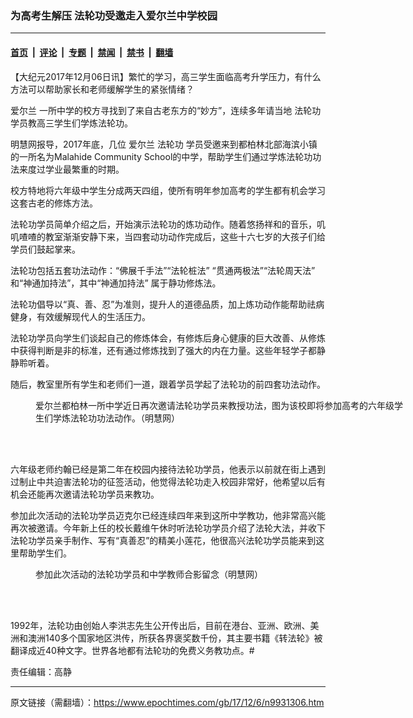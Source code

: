### 为高考生解压 法轮功受邀走入爱尔兰中学校园

---

#### [首页](../../../..?n9931306) &nbsp;|&nbsp; [评论](../../../../../epoch-comment?n9931306) &nbsp;|&nbsp; [专题](../../../../../epoch-special?n9931306) &nbsp;|&nbsp; [禁闻](../../../../../epoch-news?n9931306) &nbsp;|&nbsp; [禁书](../../../../../books?n9931306) &nbsp;|&nbsp; [翻墙](https://github.com/gfw-breaker/nogfw/blob/master/README.md?n9931306)


<div class="post_content" id="artbody" itemprop="articleBody">
 <!-- article content begin -->
 <p>
  【大纪元2017年12月06日讯】繁忙的学习，高三学生面临高考升学压力，有什么方法可以帮助家长和老师缓解学生的紧张情绪？
 </p>
 <p>
  <ok href="https://www.epochtimes.com/gb/tag/%E7%88%B1%E5%B0%94%E5%85%B0.html">
   爱尔兰
  </ok>
  一所中学的校方寻找到了来自古老东方的“妙方”，连续多年请当地
  <ok href="https://www.epochtimes.com/gb/tag/%E6%B3%95%E8%BD%AE%E5%8A%9F.html">
   法轮功
  </ok>
  学员教高三学生们学炼法轮功。
 </p>
 <p>
  明慧网报导，2017年底，几位
  <ok href="https://www.epochtimes.com/gb/tag/%E7%88%B1%E5%B0%94%E5%85%B0.html">
   爱尔兰
  </ok>
  <ok href="https://www.epochtimes.com/gb/tag/%E6%B3%95%E8%BD%AE%E5%8A%9F.html">
   法轮功
  </ok>
  学员受邀来到都柏林北部海滨小镇的一所名为Malahide Community School的中学，帮助学生们通过学炼法轮功功法来度过学业最繁重的时期。
 </p>
 <p>
  校方特地将六年级中学生分成两天四组，使所有明年参加高考的学生都有机会学习这套古老的修炼方法。
 </p>
 <p>
  法轮功学员简单介绍之后，开始演示法轮功的炼功动作。随着悠扬祥和的音乐，叽叽喳喳的教室渐渐安静下来，当四套动功动作完成后，这些十六七岁的大孩子们给学员们鼓起掌来。
 </p>
 <p>
  法轮功包括五套功法动作：“佛展千手法”“法轮桩法” “贯通两极法”“法轮周天法” 和“神通加持法”，其中“神通加持法” 属于静功修炼法。
 </p>
 <p>
  法轮功倡导以“真、善、忍”为准则，提升人的道德品质，加上炼功动作能帮助祛病健身，有效缓解现代人的生活压力。
 </p>
 <p>
  法轮功学员向学生们谈起自己的修炼体会，有修炼后身心健康的巨大改善、从修炼中获得判断是非的标准，还有通过修炼找到了强大的内在力量。这些年轻学子都静静聆听着。
 </p>
 <p>
  随后，教室里所有学生和老师们一道，跟着学员学起了法轮功的前四套功法动作。
 </p>
 <figure aria-describedby="caption-attachment-9931357" class="wp-caption aligncenter" id="attachment_9931357" style="width: 600px">
  <ok href="https://i.epochtimes.com/assets/uploads/2017/12/2017-12-5-ireland-malahide-community-school_01.jpg" target="_blank">
   <img alt="" class="size-large wp-image-9931357" src="https://i.epochtimes.com/assets/uploads/2017/12/2017-12-5-ireland-malahide-community-school_01-600x337.jpg"/>
  </ok>
  <br/><figcaption class="wp-caption-text" id="caption-attachment-9931357">
   爱尔兰都柏林一所中学近日再次邀请法轮功学员来教授功法，图为该校即将参加高考的六年级学生们学炼法轮功功法动作。（明慧网）
  </figcaption><br/>
 </figure><br/>
 <p>
  六年级老师约翰已经是第二年在校园内接待法轮功学员，他表示以前就在街上遇到过制止中共迫害法轮功的征签活动，他觉得法轮功走入校园非常好，他希望以后有机会还能再次邀请法轮功学员来教功。
 </p>
 <p>
  参加此次活动的法轮功学员迈克尔已经连续四年来到这所中学教功，他非常高兴能再次被邀请。今年新上任的校长戴维午休时听法轮功学员介绍了法轮大法，并收下法轮功学员亲手制作、写有“真善忍”的精美小莲花，他很高兴法轮功学员能来到这里帮助学生们。
 </p>
 <figure aria-describedby="caption-attachment-9931359" class="wp-caption aligncenter" id="attachment_9931359" style="width: 500px">
  <ok href="https://i.epochtimes.com/assets/uploads/2017/12/2017-12-5-ireland-malahide-community-school_03-ss.jpg" target="_blank">
   <img alt="" class="size-full wp-image-9931359" src="https://i.epochtimes.com/assets/uploads/2017/12/2017-12-5-ireland-malahide-community-school_03-ss.jpg"/>
  </ok>
  <br/><figcaption class="wp-caption-text" id="caption-attachment-9931359">
   参加此次活动的法轮功学员和中学教师合影留念（明慧网）
  </figcaption><br/>
 </figure><br/>
 <p>
  1992年，法轮功由创始人李洪志先生公开传出后，目前在港台、亚洲、欧洲、美洲和澳洲140多个国家地区洪传，所获各界褒奖数千份，其主要书籍《转法轮》被翻译成近40种文字。世界各地都有法轮功的免费义务教功点。#
 </p>
 <p>
  责任编辑：高静
 </p>
 <!-- article content end -->
 <div id="below_article_ad">
 </div>
</div>


---

原文链接（需翻墙）：https://www.epochtimes.com/gb/17/12/6/n9931306.htm